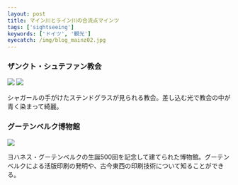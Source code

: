 ```yaml
---
layout: post
title: マイン川とライン川の合流点マインツ
tags: ['sightseeing']
keywords: ['ドイツ', '観光']
eyecatch: /img/blog_mainz02.jpg
---
```


### ザンクト・シュテファン教会

<img src="/img/blog_mainz01.jpg" class="image-on-frame image-fade">

<img src="/img/blog_mainz02.jpg" class="image-on-frame image-fade">

シャガールの手がけたステンドグラスが見られる教会。差し込む光で教会の中が青く染まって綺麗。

### グーテンベルク博物館

<img src="/img/blog_mainz03.jpg" class="image-on-frame image-fade">

ヨハネス・グーテンベルクの生誕500回を記念して建てられた博物館。グーテンベルクによる活版印刷の発明や、古今東西の印刷技術について知ることができる。